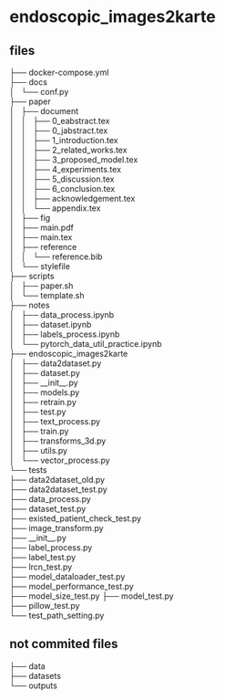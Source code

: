 # endoscopic_images2karte

## files
├── docker-compose.yml  
├── docs  
│   └── conf.py  
├── paper  
│   ├── document  
│   │   ├── 0_eabstract.tex  
│   │   ├── 0_jabstract.tex  
│   │   ├── 1_introduction.tex  
│   │   ├── 2_related_works.tex  
│   │   ├── 3_proposed_model.tex  
│   │   ├── 4_experiments.tex  
│   │   ├── 5_discussion.tex  
│   │   ├── 6_conclusion.tex  
│   │   ├── acknowledgement.tex  
│   │   └── appendix.tex  
│   ├── fig  
│   ├── main.pdf  
│   ├── main.tex  
│   ├── reference  
│   │   └── reference.bib  
│   └── stylefile  
├── scripts  
│   ├── paper.sh  
│   └── template.sh  
├── notes  
│   ├── data_process.ipynb  
│   ├── dataset.ipynb  
│   ├── labels_process.ipynb  
│   └── pytorch_data_util_practice.ipynb  
├── endoscopic_images2karte  
│   ├── data2dataset.py  
│   ├── dataset.py  
│   ├── \_\_init__.py  
│   ├── models.py  
│   ├── retrain.py  
│   ├── test.py  
│   ├── text_process.py  
│   ├── train.py  
│   ├── transforms_3d.py  
│   ├── utils.py  
│   └── vector_process.py  
└── tests  
    ├── data2dataset_old.py  
    ├── data2dataset_test.py  
    ├── data_process.py  
    ├── dataset_test.py  
    ├── existed_patient_check_test.py  
    ├── image_transform.py  
    ├── \_\_init__.py  
    ├── label_process.py  
    ├── label_test.py  
    ├── lrcn_test.py  
    ├── model_dataloader_test.py  
    ├── model_performance_test.py  
    ├── model_size_test.py
    ├── model_test.py  
    ├── pillow_test.py  
    └── test_path_setting.py  

## not commited files
├── data  
├── datasets  
└── outputs  
